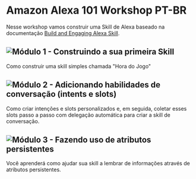 # Amazon Alexa 101 Workshop PT-BR

Nesse workshop vamos construir uma Skill de Alexa baseado na documentação [Build and Engaging Alexa Skill](https://developer.amazon.com/pt-BR/docs/alexa/workshops/build-an-engaging-skill/create-skill/index.html).  

## ![Módulo 1 - Construindo a sua primeira Skill](modulo-1)

Como construir uma skill simples chamada "Hora do Jogo"  

## ![Módulo 2 - Adicionando habilidades de conversação (intents e slots)](modulo-2)

Como criar intenções e slots personalizados e, em seguida, coletar esses slots passo a passo com delegação automática para criar a skill de conversação.  

## ![Módulo 3 - Fazendo uso de atributos persistentes](modulo-3)

Você aprenderá como ajudar sua skill a lembrar de informações através de atributos persistentes.
